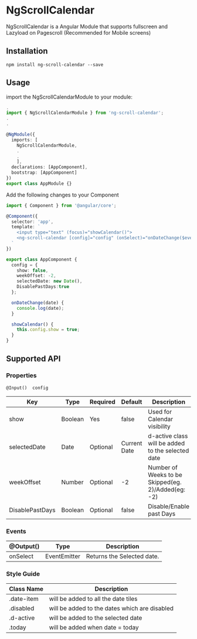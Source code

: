 # NgScrollCalendar

NgScrollCalendar is a Angular Module that supports fullscreen and Lazyload on Pagescroll (Recommended for Mobile screens)


## Installation

```
npm install ng-scroll-calendar --save
```


## Usage

import the NgScrollCalendarModule to your module:

```typescript
.
import { NgScrollCalendarModule } from 'ng-scroll-calendar';
.
.

@NgModule({
  imports: [
    NgScrollCalendarModule,
    .
    .
    ],
  declarations: [AppComponent],
  bootstrap: [AppComponent]
})
export class AppModule {}

```

Add the following changes to your Component

```typescript
import { Component } from '@angular/core';

@Component({
  selector: 'app',
  template: `
    <input type="text" (focus)="showCalendar()">
    <ng-scroll-calendar [config]="config" (onSelect)="onDateChange($event)"></ng-scroll-calendar>
  `
})

export class AppComponent {
  config = {
    show: false,
    weekOffset: -2,
    selectedDate: new Date(),
    DisablePastDays:true
  };

  onDateChange(date) {
    console.log(date);
  }

  showCalendar() {
    this.config.show = true;
  }
}
```

## Supported API

### Properties
```
@Input()  config

```
| Key                      | Type                 | Required | Default | Description                       |
| -------------------------| -------------------- | -------- | --------| --------------------------------- |
| show                     | Boolean              | Yes      |  false  | Used for Calendar visibility      |  
| selectedDate             | Date                 | Optional |  Current Date  | d-active class will be added to the selected date |  
| weekOffset               | Number               | Optional |  -2     | Number of Weeks to be Skipped(eg. 2)/Added(eg: -2) |  
| DisablePastDays          | Boolean              | Optional |  false     | Disable/Enable past Days          |

### Events

| @Output()  | Type         | Description                                                     |
| ---------- | ------------ | --------------------------------------------------------------- |
| onSelect   | EventEmitter | Returns the Selected date.                                      |

### Style Guide

| Class Name | Description   |
|------------|---------------|
| .date-item | will be added to all the date tiles | 
| .disabled  | will be added to the dates which are disabled |
| .d-active  | will be added to the selected date   |
| .today     | will be added when date = today      | 